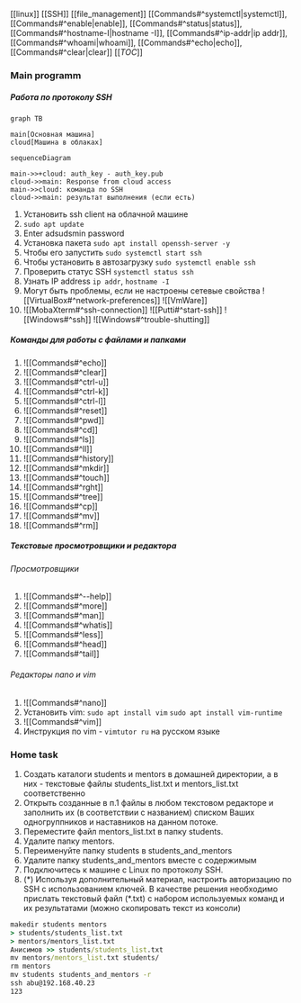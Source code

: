 [[linux]] [[SSH]] [[file_management]]
[[Commands#^systemctl|systemctl]], [[Commands#^enable|enable]], [[Commands#^status|status]], [[Commands#^hostname-I|hostname -I]], [[Commands#^ip-addr|ip addr]], [[Commands#^whoami|whoami]], [[Commands#^echo|echo]], [[Commands#^clear|clear]]
[[_TOC_]]

### Main programm
##### Работа по протоколу SSH
``` mermaid
graph TB

main[Основная машина]
cloud[Машина в облаках]

``` 
``` mermaid
sequenceDiagram

main->>+cloud: auth_key - auth_key.pub
cloud->>main: Response from cloud access
main->>cloud: команда по SSH
cloud->>main: результат выполнения (если есть)
```
1. Установить ssh client на облачной машине
2. `sudo apt update`
3. Enter adsudsmin password 
4. Установка пакета `sudo apt install openssh-server -y`
5. Чтобы его запустить `sudo systemctl start ssh` 
6. Чтобы установить в автозагрузку `sudo systemctl enable ssh`
7. Проверить статус SSH `systemctl status ssh`
8. Узнать IP address `ip addr`, `hostname -I`
9. Могут быть проблемы, если не настроены сетевые свойства ![[VirtualBox#^network-preferences]] ![[VmWare]]
10. ![[MobaXterm#^ssh-connection]] ![[Putti#^start-ssh]] ![[Windows#^ssh]] ![[Windows#^trouble-shutting]]
##### Команды для работы с файлами и папками
1. ![[Commands#^echo]]
2. ![[Commands#^clear]]
3. ![[Commands#^ctrl-u]]
4. ![[Commands#^ctrl-k]]
5. ![[Commands#^ctrl-l]]
6. ![[Commands#^reset]]
7. ![[Commands#^pwd]]
8. ![[Commands#^cd]]
9. ![[Commands#^ls]]
10. ![[Commands#^ll]]
11. ![[Commands#^history]]
12. ![[Commands#^mkdir]]
13. ![[Commands#^touch]]
14. ![[Commands#^rght]]
15. ![[Commands#^tree]]
16. ![[Commands#^cp]]
17. ![[Commands#^mv]]
18. ![[Commands#^rm]]
##### Текстовые просмотровщики и редактора
###### Просмотровщики
1. ![[Commands#^--help]]
2. ![[Commands#^more]]
3.  ![[Commands#^man]]
4. ![[Commands#^whatis]]
5. ![[Commands#^less]]
6. ![[Commands#^head]]
7. ![[Commands#^tail]]
###### Редакторы nano и vim
1. ![[Commands#^nano]]
2. Установить vim:
`sudo apt install vim`
`sudo apt install vim-runtime`
3. ![[Commands#^vim]]
4. Инструкция по vim - `vimtutor ru`  на русском языке

### Home task
1. Создать каталоги students и mentors в домашней директории, а в них - текстовые файлы students_list.txt и mentors_list.txt соответственно
2. Открыть созданные в п.1 файлы в любом текстовом редакторе и заполнить их (в соответствии с названием) списком Ваших одногруппников и наставников на данном потоке.
3. Переместите файл mentors_list.txt в папку students.
4. Удалите папку mentors.
5. Переименуйте папку students в students_and_mentors
6. Удалите папку students_and_mentors вместе с содержимым
7. Подключитесь к машине с Linux по протоколу SSH.
8. (\*) Используя дополнительный материал, настроить авторизацию по SSH с использованием ключей.
В качестве решения необходимо прислать текстовый файл (\*.txt) с набором используемых команд и их результатами (можно скопировать текст из консоли)

```cmd
makedir students mentors
> students/students_list.txt
> mentors/mentors_list.txt
Анисимов >> students/students_list.txt
mv mentors/mentors_list.txt students/
rm mentors
mv students students_and_mentors -r
ssh abu@192.168.40.23
123
```